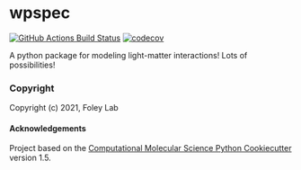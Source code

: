 wpspec
==============================
[//]: # (Badges)
[![GitHub Actions Build Status](https://github.com/REPLACE_WITH_OWNER_ACCOUNT/wpspec/workflows/CI/badge.svg)](https://github.com/REPLACE_WITH_OWNER_ACCOUNT/wpspec/actions?query=workflow%3ACI)
[![codecov](https://codecov.io/gh/REPLACE_WITH_OWNER_ACCOUNT/wpspec/branch/master/graph/badge.svg)](https://codecov.io/gh/REPLACE_WITH_OWNER_ACCOUNT/wpspec/branch/master)


A python package for modeling light-matter interactions!  Lots of possibilities!
### Copyright

Copyright (c) 2021, Foley Lab


#### Acknowledgements
 
Project based on the 
[Computational Molecular Science Python Cookiecutter](https://github.com/molssi/cookiecutter-cms) version 1.5.
